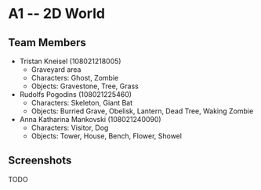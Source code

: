 # A1 -- 2D World

## Team Members

* Tristan Kneisel (108021218005)
  * Graveyard area
  * Characters: Ghost, Zombie
  * Objects: Gravestone, Tree, Grass
* Rudolfs Pogodins (108021225460)
  * Characters: Skeleton, Giant Bat
  * Objects: Burried Grave, Obelisk, Lantern, Dead Tree, Waking Zombie
* Anna Katharina Mankovski (108021240090)
  * Characters: Visitor, Dog
  * Objects: Tower, House, Bench, Flower, Showel
## Screenshots

TODO
